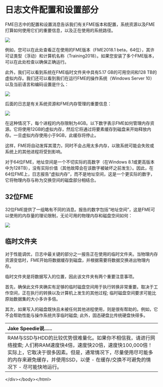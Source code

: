 # 日志文件配置和设置部分

FME日志中的配置和设置消息告诉我们有关FME版本和配置，系统资源以及FME打算如何使用它们的重要信息，以及正在使用的系统路径。

[![](https://github.com/safesoftware/FMETraining/raw/Desktop-Advanced-2018/DesktopAdvanced2WorkspaceDesign/Images/Img2.004.LogConfigSection.png)](https://github.com/safesoftware/FMETraining/blob/Desktop-Advanced-2018/DesktopAdvanced2WorkspaceDesign/Images/Img2.004.LogConfigSection.png)

例如，您可以在此处查看正在使用的FME版本（FME2018.1 beta，64位），其许可证类型（浮动）和计算机名称（Training2018）。如果您安装了多个FME版本，可以在此处检查以确保正确运行。

此外，我们可以看到系统在FME临时文件夹中具有5.17 GB的可用空间和128 TB的虚拟内存。我们还可以看到我们在运行FME的操作系统（Windows Server 10）以及当前语言和编码设置是什么：

[![](https://github.com/safesoftware/FMETraining/raw/Desktop-Advanced-2018/DesktopAdvanced2WorkspaceDesign/Images/Img2.005.LogConfigSection2.png)](https://github.com/safesoftware/FMETraining/blob/Desktop-Advanced-2018/DesktopAdvanced2WorkspaceDesign/Images/Img2.005.LogConfigSection2.png)

后面的日志是有关系统资源和FME内存管理的重要信息：

[![](https://github.com/safesoftware/FMETraining/raw/Desktop-Advanced-2018/DesktopAdvanced2WorkspaceDesign/Images/Img2.006.LogConfigSection3.png)](https://github.com/safesoftware/FMETraining/blob/Desktop-Advanced-2018/DesktopAdvanced2WorkspaceDesign/Images/Img2.006.LogConfigSection3.png)

在这种情况下，每个进程的内存限制为4GB。以下数字表示FME如何管理内存资源。它将使用12GB的虚拟内存，然后它将通过将要素缓存到磁盘来开始释放内存。一旦虚拟内存使用小于9GB，此缓存将停止。

这样，FME将自动发挥其潜力，同时不会占用太多内存，以致系统可能会失败或系统上的其他进程将受到影响。

对于64位FME，地址空间是一个不切实际的高数字（在Windows 8.1或更高版本中为128TB），没有实际价值（其他故障会在该数字被破坏之前发生）。因此，在64位FME上，日志报告“虚拟内存”，而不是地址空间，这是一个更实际的数字，它将物理内存与称为交换空间的磁盘部分相结合。

## 32位FME

32位FME提供了一组略有不同的消息。报告的数字包括“地址空间”，这是FME可以使用的内存量的理论限制，无论可用的物理内存和磁盘空间如何：

[![](https://github.com/safesoftware/FMETraining/raw/Desktop-Advanced-2018/DesktopAdvanced2WorkspaceDesign/Images/Img2.007.LogConfigSection3-32bit.png)](https://github.com/safesoftware/FMETraining/blob/Desktop-Advanced-2018/DesktopAdvanced2WorkspaceDesign/Images/Img2.007.LogConfigSection3-32bit.png)

## 临时文件夹

对于性能调优，日志中最关键的部分之一报告正在使用的临时文件夹。当物理内存资源变低时，FME开始将数据缓存到磁盘，并根据需要将数据交换进出物理内存。

临时文件夹是将数据写入的位置，因此该文件夹有两个重要注意事项。

首先，确保此文件夹确实有足够的临时磁盘空间用于执行转换非常重要。取决于工作空间，正在执行的转换以及计算机上发生的其他过程; 临时磁盘空间要求可能比原始数据集的大小多许多倍。

其次，如果写入的磁盘既快且未被任何其他进程使用，则是很有帮助的。例如，它不会帮助性能与操作系统共享临时磁盘; 此外，固态硬盘比传统硬盘快得多。

|  Jake Speedie说...... |
| :--- |
|  RAM与SSD与HDD的比较优势很难量化。如果你不相信我，请进行网络搜索; 人们称RAM速度快4倍，速度快20倍，速度快100,000倍！  实际上，它取决于很多因素。但是，通常情况下，尽量使用尽可能多的内存来避免缓存，并使用SSD，以便 - 在缓存/交换不可避免的情况下 - 尽可能快地运行。 |

&lt;/div&gt;&lt;/body&gt;&lt;/html&gt;

